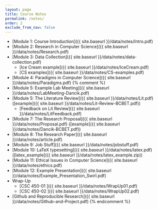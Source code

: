 ```yaml
---
layout: page
title: Course Notes 
permalink: /notes/
order: 2
exclude_from_nav: false
---
```


* [Module 1: Course Introduction]({{ site.baseurl }}/data/notes/Intro.pdf)
* [Module 2: Research in Computer Science]({{ site.baseurl }}/data/notes/Research.pdf)
* [Module 3: Data Collection]({{ site.baseurl }}/data/notes/data-collection.pdf)
    * [Ice Cream example]({{ site.baseurl }}/data/notes/IceCream.pdf)
    * [CS examples]({{ site.baseurl }}/data/notes/CS-examples.pdf)
* [Module 4: Paradigms in Computer Science]({{ site.baseurl }}/data/notes/Paradigms.pdf)
{% comment %}
* [Module 5: Example Lab Meeting]({{ site.baseurl }}/data/notes/LabMeeting-Dancik.pdf)
* [Module 5: The Literature Review]({{ site.baseurl }}/data/notes/Lit.pdf) 
([example]({{ site.baseurl }}/data/notes/Lit-Review-BCBET.pdf))
    * [Feedback on Lit Review]({{ site.baseurl }}/data/notes/LitFeedback.pdf) 
* [Module 7: The Research Proposal]({{ site.baseurl }}/data/notes/Proposal.pdf) 
([example]({{ site.baseurl }}/data/notes/Dancik-BCBET.pdf))
* [Module 8: The Research Paper]({{ site.baseurl }}/data/notes/article.pdf) 
* [Module 9: Job Stuff]({{ site.baseurl }}/data/notes/jobstuff.pdf) 
* [Module 10: LaTeX typesetting]({{ site.baseurl }}/data/notes/latex.pdf) ([latex_example]({{ site.baseurl }}/data/notes/latex_example.zip)) 
* [Module 11: Ethical Issues in Computer Science]({{ site.baseurl }}/data/notes/ethics.pdf) 
* [Module 12: Example Presentation]({{ site.baseurl }}/data/notes/Example_Presentation_Swirl.pdf) 
* Wrap-Up
    * [CSC 450-01 ]({{ site.baseurl }}/data/notes/WrapUp01.pdf) 
    * [CSC 450-02 ]({{ site.baseurl }}/data/notes/WrapUp02.pdf) 
* [Github and Reproducible Research]({{ site.baseurl }}/data/notes/Github-and-Project.pdf) 
{% endcomment %}
